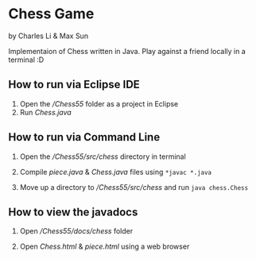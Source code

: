 # Chess Game

by Charles Li & Max Sun

Implementaion of Chess written in Java. Play against a friend locally in a terminal :D

## How to run via Eclipse IDE
1. Open the */Chess55* folder as a project in Eclipse
2. Run *Chess.java*


## How to run via Command Line
1. Open the */Chess55/src/chess* directory in terminal

2. Compile *piece.java* & *Chess.java* files using `*javac *.java`

3. Move up a directory to */Chess55/src/chess* and run `java chess.Chess`


## How to view the javadocs
1. Open */Chess55/docs/chess* folder

2. Open *Chess.html* & *piece.html* using a web browser

